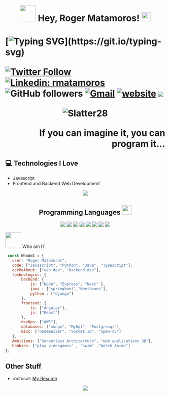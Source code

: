 <h1 align="center"> <img src="https://media.giphy.com/media/mGcNjsfWAjY5AEZNw6/giphy.gif" width="50">
Hey, Roger Matamoros!  <img src="https://media.giphy.com/media/hvRJCLFzcasrR4ia7z/giphy.gif" width="28px" height="28px">
 <h1/>

[![Typing SVG](https://readme-typing-svg.demolab.com?font=Fira+Code&size=35&pause=1000&center=true&vCenter=true&width=1100&lines=Welcome+to+my+humble+abode+in+the+Digital+World!)](https://git.io/typing-svg)


[![Twitter Follow](https://img.shields.io/twitter/follow/rogermatamoros?label=Follow)](https://twitter.com/intent/follow?screen_name=rogermatamoros)
[![Linkedin: rmatamoros](https://img.shields.io/badge/-rmatamoros-blue?style=flat-square&logo=Linkedin&logoColor=white&link=https://www.linkedin.com/in/rmatamoros/)](https://www.linkedin.com/in/rmatamoros/)
![GitHub followers](https://img.shields.io/github/followers/Slatter28?label=Follow&style=social)
[![Gmail](https://img.shields.io/badge/Gmail-D14836?style=flat-square&logo=gmail&logoColor=white&link=mailto:rsmatamoros25@gmail.com)](mailto:rsmatamoros25@gmail.com)
[![website](https://img.shields.io/badge/Website-46a2f1.svg?&style=flat-square&logo=Google-Chrome&logoColor=white&link=https://rogermatamoros-portfolio.netlify.app/)](https://rogermatamoros-portfolio.netlify.app/)
![](https://visitor-badge.glitch.me/badge?page_id=slatter28-portfolio.issue.3)


 <p align="center"> <img src="https://komarev.com/ghpvc/?username=Slatter28&label=Slatter's%20Profile%20Views%20&color=blue&style=for-the-badge" alt="Slatter28" /> </p>
<div style="text-align: right">If you can imagine it, you can program it... </div>

## :computer: Technologies I Love
* Javascript
* Frontend and Backend Web Development
  
 <div align="center">
   <img src = "https://github-readme-stats.vercel.app/api/top-langs/?username=Slatter28&layout=compact">
  <div/>


## Programming Languages <img src="https://media.giphy.com/media/WUlplcMpOCEmTGBtBW/giphy.gif" width="30"> 
   
<p align="center">
<img src= "https://img.shields.io/badge/javascript%20-%23323330.svg?&style=for-the-badge&logo=javascript&logoColor=white" href="https://twitter.com/intent/follow?screen_name=rogermatamoros" />
<img src="https://img.shields.io/badge/java-%23ED8B00.svg?style=for-the-badge&logo=java&logoColor=white" /> 
<img src="https://img.shields.io/badge/python-3670A0?style=for-the-badge&logo=python&logoColor=white"/> 
<img src="https://img.shields.io/badge/html5%20-%23E34F26.svg?&style=for-the-badge&logo=html5&logoColor=white"/> 
<img src="https://img.shields.io/badge/css3%20-%231572B6.svg?&style=for-the-badge&logo=css3&logoColor=white"/>
<img src="https://img.shields.io/badge/typescript-%23007ACC.svg?style=for-the-badge&logo=typescript&logoColor=white"/> 
<img src="https://img.shields.io/badge/git%20-%23F05033.svg?&style=for-the-badge&logo=git&logoColor=white"/> 
<img src="https://img.shields.io/badge/github%20-%23121011.svg?&style=for-the-badge&logo=github&logoColor=white"/>
</p>
   
   
 <div align="left">
 <p> <img src="https://media.giphy.com/media/VgCDAzcKvsR6OM0uWg/giphy.gif" width="50">  Who am I? <p/>

 ```js
  const WhoAmI = {
    user: "Roger Matamoros",
    code: ["Javascript", "Python", "Java", "Typescript"],
    askMeAbout: ["web dev", "backend dev"],
    technologies: {
        backEnd: {
            js: ["Node", "Express", "Nest" ],
            java : ["springboot","Neetbeans"],
            python : ["django"]
        },
        frontend: {
            ts: ["Angular"],
            js: ["React"]
        },
        devOps: ["AWS"],
        databases: ["mongo", "MySql", "Postgresql"],
        misc: ["nodemailer", "Socket.IO", "open-cv"]
    },
    Ambitions: ["Serverless Architecture", "web applications 3D"],
    hobbies: ["play videogames" , "swim" ,"Watch Anime"]
};
 ```
  <div/>
   
 
## Other Stuff
  - :octocat: [My Resume](https://drive.google.com/file/d/1-8OWrThpS745Hx6qMSVSJhyOUIWwO79H/view?usp=sharing)


   <div align="center">
   <img src = "https://github-readme-stats.vercel.app/api?username=Slatter28&show_icons=true&hide=[%22issues%22]">
  <div/>
